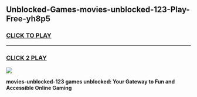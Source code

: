 
## Unblocked-Games-movies-unblocked-123-Play-Free-yh8p5
<h3>
<a href="https://premium76.site?title=movies-unblocked-123&ref=18A1">CLICK TO PLAY</a></h3>
<hr>

<h3>
<a href="https://premium76.site?title=movies-unblocked-123&ref=18A1">CLICK 2 PLAY</a>
  
</h3>

<a href="https://premium76.site?title=movies-unblocked-123&ref=18A1"><img src="https://clearcache.store/games.png"></a>


**movies-unblocked-123 games unblocked: Your Gateway to Fun and Accessible Online Gaming**
